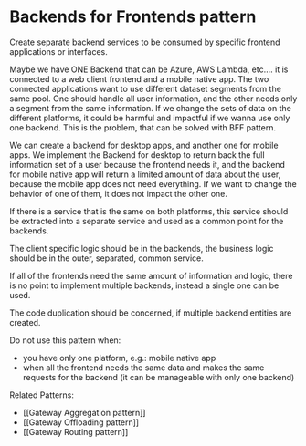 # Backends for Frontends pattern


Create separate backend services to be consumed by specific frontend applications or interfaces. 

Maybe we have ONE Backend that can be Azure, AWS Lambda, etc.... it is connected to a web client frontend and a mobile native app. The two connected applications want to use different dataset segments from the same pool. One should handle all user information, and the other needs only a segment from the same information. If we change the sets of data on the different platforms, it could be harmful and impactful if we wanna use only one backend. 
This is the problem, that can be solved with BFF pattern. 

We can create a backend for desktop apps, and another one for mobile apps. We implement the Backend for desktop to return back the full information set of a user because the frontend needs it, and the backend for mobile native app will return a limited amount of data about the user, because the mobile app does not need everything. 
If we want to change the behavior of one of them, it does not impact the other one. 

If there is a service that is the same on both platforms, this service should be extracted into a separate service and used as a common point for the backends. 

The client specific logic should be in the backends, the business logic should be in the outer, separated, common service. 

If all of the frontends need the same amount of information and logic, there is no point to implement multiple backends, instead a single one can be used. 

The code duplication should be concerned, if multiple backend entities are created. 

Do not use this pattern when:
- you have only one platform, e.g.: mobile native app
- when all the frontend needs the same data and makes the same requests for the backend (it can be manageable with only one backend)


Related Patterns:
- [[Gateway Aggregation pattern]]
- [[Gateway Offloading pattern]]
- [[Gateway Routing pattern]]
